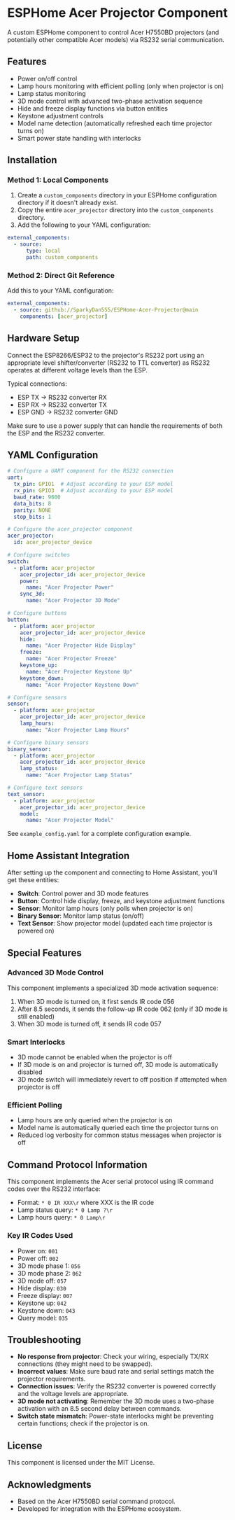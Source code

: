 # ESPHome Acer Projector Component

A custom ESPHome component to control Acer H7550BD projectors (and potentially other compatible Acer models) via RS232 serial communication.

## Features

- Power on/off control
- Lamp hours monitoring with efficient polling (only when projector is on)
- Lamp status monitoring
- 3D mode control with advanced two-phase activation sequence
- Hide and freeze display functions via button entities
- Keystone adjustment controls
- Model name detection (automatically refreshed each time projector turns on)
- Smart power state handling with interlocks

## Installation

### Method 1: Local Components

1. Create a `custom_components` directory in your ESPHome configuration directory if it doesn't already exist.
2. Copy the entire `acer_projector` directory into the `custom_components` directory.
3. Add the following to your YAML configuration:

```yaml
external_components:
  - source: 
      type: local
      path: custom_components
```

### Method 2: Direct Git Reference

Add this to your YAML configuration:

```yaml
external_components:
  - source: github://SparkyDan555/ESPHome-Acer-Projector@main
    components: [acer_projector]
```
## Hardware Setup

Connect the ESP8266/ESP32 to the projector's RS232 port using an appropriate level shifter/converter (RS232 to TTL converter) as RS232 operates at different voltage levels than the ESP.

Typical connections:
- ESP TX → RS232 converter RX
- ESP RX → RS232 converter TX
- ESP GND → RS232 converter GND

Make sure to use a power supply that can handle the requirements of both the ESP and the RS232 converter.

## YAML Configuration

```yaml
# Configure a UART component for the RS232 connection
uart:
  tx_pin: GPIO1  # Adjust according to your ESP model
  rx_pin: GPIO3  # Adjust according to your ESP model
  baud_rate: 9600
  data_bits: 8
  parity: NONE
  stop_bits: 1

# Configure the acer_projector component
acer_projector:
  id: acer_projector_device

# Configure switches
switch:
  - platform: acer_projector
    acer_projector_id: acer_projector_device
    power:
      name: "Acer Projector Power"
    sync_3d:
      name: "Acer Projector 3D Mode"

# Configure buttons
button:
  - platform: acer_projector
    acer_projector_id: acer_projector_device
    hide:
      name: "Acer Projector Hide Display"
    freeze:
      name: "Acer Projector Freeze"
    keystone_up:
      name: "Acer Projector Keystone Up"
    keystone_down:
      name: "Acer Projector Keystone Down"

# Configure sensors
sensor:
  - platform: acer_projector
    acer_projector_id: acer_projector_device
    lamp_hours:
      name: "Acer Projector Lamp Hours"

# Configure binary sensors
binary_sensor:
  - platform: acer_projector
    acer_projector_id: acer_projector_device
    lamp_status:
      name: "Acer Projector Lamp Status"

# Configure text sensors
text_sensor:
  - platform: acer_projector
    acer_projector_id: acer_projector_device
    model:
      name: "Acer Projector Model"
```

See `example_config.yaml` for a complete configuration example.

## Home Assistant Integration

After setting up the component and connecting to Home Assistant, you'll get these entities:

- **Switch**: Control power and 3D mode features
- **Button**: Control hide display, freeze, and keystone adjustment functions
- **Sensor**: Monitor lamp hours (only polls when projector is on)
- **Binary Sensor**: Monitor lamp status (on/off)
- **Text Sensor**: Show projector model (updated each time projector is powered on)

## Special Features

### Advanced 3D Mode Control
This component implements a specialized 3D mode activation sequence:
1. When 3D mode is turned on, it first sends IR code 056
2. After 8.5 seconds, it sends the follow-up IR code 062 (only if 3D mode is still enabled)
3. When 3D mode is turned off, it sends IR code 057

### Smart Interlocks
- 3D mode cannot be enabled when the projector is off
- If 3D mode is on and projector is turned off, 3D mode is automatically disabled
- 3D mode switch will immediately revert to off position if attempted when projector is off

### Efficient Polling
- Lamp hours are only queried when the projector is on
- Model name is automatically queried each time the projector turns on
- Reduced log verbosity for common status messages when projector is off

## Command Protocol Information

This component implements the Acer serial protocol using IR command codes over the RS232 interface:

- Format: `* 0 IR XXX\r` where XXX is the IR code
- Lamp status query: `* 0 Lamp ?\r` 
- Lamp hours query: `* 0 Lamp\r`

### Key IR Codes Used

- Power on: `001`
- Power off: `002`
- 3D mode phase 1: `056`
- 3D mode phase 2: `062`
- 3D mode off: `057`
- Hide display: `030`
- Freeze display: `007`
- Keystone up: `042`
- Keystone down: `043`
- Query model: `035`

## Troubleshooting

- **No response from projector**: Check your wiring, especially TX/RX connections (they might need to be swapped).
- **Incorrect values**: Make sure baud rate and serial settings match the projector requirements.
- **Connection issues**: Verify the RS232 converter is powered correctly and the voltage levels are appropriate.
- **3D mode not activating**: Remember the 3D mode uses a two-phase activation with an 8.5 second delay between commands.
- **Switch state mismatch**: Power-state interlocks might be preventing certain functions; check if the projector is on.

## License

This component is licensed under the MIT License.

## Acknowledgments

- Based on the Acer H7550BD serial command protocol.
- Developed for integration with the ESPHome ecosystem. 